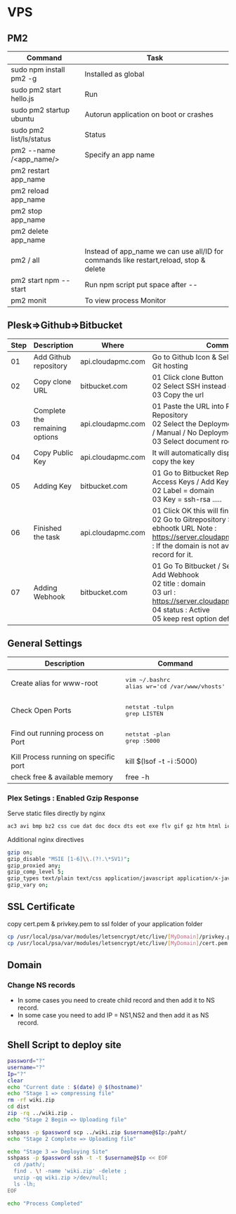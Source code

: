 # VPS

## PM2

| Command                 | Task                                                                                  |
| ----------------------- | ------------------------------------------------------------------------------------- |
| sudo npm install pm2 -g | Installed as global                                                                   |
| sudo pm2 start hello.js | Run                                                                                   |
| sudo pm2 startup ubuntu | Autorun application on boot or crashes                                                |
| sudo pm2 list/ls/status | Status                                                                                |
| pm2 --name /<app_name/> | Specify an app name                                                                   |
| pm2 restart app_name    |                                                                                       |
| pm2 reload app_name     |                                                                                       |
| pm2 stop app_name       |                                                                                       |
| pm2 delete app_name     |                                                                                       |
| pm2 /<command/> all     | Instead of app_name we can use all/ID for commands like restart,reload, stop & delete |
| pm2 start npm -- start  | Run npm script put space after --                                                     |
| pm2 monit               | To view process Monitor                                                               |

## Plesk=>Github=>Bitbucket

| Step | Description                    | Where             | Command                                                                                                                                                                                                    |
| ---- | ------------------------------ | ----------------- | ---------------------------------------------------------------------------------------------------------------------------------------------------------------------------------------------------------- |
| 01   | Add Github repository          | api.cloudapmc.com | Go to Github Icon & Select option Remote Git hosting                                                                                                                                                       |
| 02   | Copy clone URL                 | bitbucket.com     | 01 Click clone Button<br>02 Select SSH instead of HTTPS<br>03 Copy the url                                                                                                                                 |
| 03   | Complete the remaining options | api.cloudapmc.com | 01 Paste the URL into Remote Git Repository<br>02 Select the Deployment ode : Automatic / Manual / No Deployment<br>03 Select document root for the website                                                |
| 04   | Copy Public Key                | api.cloudapmc.com | It will automatically display SSH Public Key copy the key                                                                                                                                                  |
| 05   | Adding Key                     | bitbucket.com     | 01 Go to Bitbucket Repository / Setting / Access Keys / Add Key<br>02 Label = domain<br>03 Key = ssh-rsa .....                                                                                             |
| 06   | Finished the task              | api.cloudapmc.com | 01 Click OK this will finished the task<br>02 Go to Gitrepository Setting copy ebhootk URL Note : <https://server.cloudapmc.com:8443....Note> : If the domain is not available please add A record for it. |
| 07   | Adding Webhook                 | bitbucket.com     | 01 Go To Bitbucket / Settings / Webhooks / Add Webhook<br>02 title : domain<br>03 url : <https://server.cloudapmc.com:8443>...<br>04 status : Active<br>05 keep rest option default<br>                    |

## General Settings

| Description                           | Command                                                    |
| ------------------------------------- | ---------------------------------------------------------- |
| Create alias for www-root             | <pre>vim ~/.bashrc</br>alias wr='cd /var/www/vhosts'</pre> |
| Check Open Ports                      | <pre>netstat -tulpn </br>grep LISTEN</pre>                 |
| Find out running process on Port      | <pre>netstat -plan</br>grep :5000</pre>                    |
| Kill Process running on specific port | kill \$(lsof -t -i :5000)                                  |
| check free & available memory         | free -h                                                    |

### Plex Setings : Enabled Gzip Response

Serve static files directly by nginx

```bash
ac3 avi bmp bz2 css cue dat doc docx dts eot exe flv gif gz htm html ico img iso jpeg jpg js mkv mp3 mp4 mpeg mpg ogg pdf png ppt pptx qt rar rm svg swf tar tgz ttf txt wav woff woff2 xls xlsx zip webp
```

Additional nginx directives

```bash
gzip on;
gzip_disable "MSIE [1-6]\\.(?!.\*SV1)";
gzip_proxied any;
gzip_comp_level 5;
gzip_types text/plain text/css application/javascript application/x-javascript text/xml application/xml application/rss+xml text/javascript image/x-icon image/bmp image/svg+xml;
gzip_vary on;
```

## SSL Certificate

copy cert.pem & privkey.pem to ssl folder of your application folder

```bash
cp /usr/local/psa/var/modules/letsencrypt/etc/live/[MyDomain]/privkey.pem .
cp /usr/local/psa/var/modules/letsencrypt/etc/live/[MyDomain]/cert.pem .
```

## Domain

### Change NS records

- In some cases you need to create child record and then add it to NS record.
- In some case you need to add IP = NS1,NS2 and then add it as NS record.

## Shell Script to deploy site

```bash
password="?"
username="?"
Ip="?"
clear
echo "Current date : $(date) @ $(hostname)"
echo "Stage 1 => compressing file"
rm -rf wiki.zip
cd dist
zip -rq ../wiki.zip .
echo "Stage 2 Begin => Uploading file"

sshpass -p $password scp ../wiki.zip $username@$Ip:/paht/
echo "Stage 2 Complete => Uploading file"

echo "Stage 3 => Deploying Site"
sshpass -p $password ssh -t -t $username@$Ip << EOF
  cd /path/;
  find . \! -name 'wiki.zip' -delete ;
  unzip -qq wiki.zip >/dev/null;
  ls -lh;
EOF

echo "Process Completed"
```
